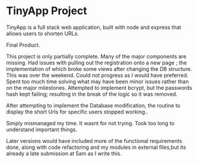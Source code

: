 #  TinyApp Project 

TinyApp is a full stack web application, built with node and express that allows users to shorten URLs.

Final Product.

This project is only partially complete.  Many of the major components are missing. Had issues with pulling out the registration onto a new page ; the implementation of which broke some views after changing the DB structure. This was over the weekend. Could not progress as I would have preferred. Spent too much time solving what may have been minor issues rather than on the major milestones. Attempted to implement bcrypt, but the passwords hash kept failing; resulting in the break of the logic so it was removed.

After attempting to implement the Database modification, the routine to display the short Urls for specific users stopped working.. 

Simply mismanaged my time. It wasnt for not trying. Took too long to understand important things.

Later versions would have included more of the functional requirements done, along with code refactoring and my modules in external files,but its already a late submission at 5am as I write this.